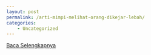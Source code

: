 ```yaml
---
layout: post
permalink: /arti-mimpi-melihat-orang-dikejar-lebah/
categories:
    - Uncategorized
---
```


[Baca Selengkapnya](/10)